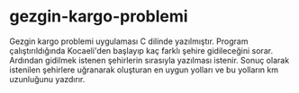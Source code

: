 # gezgin-kargo-problemi
Gezgin kargo problemi uygulaması C dilinde yazılmıştır.
Program çalıştırıldığında Kocaeli'den başlayıp kaç farklı şehire gidileceğini sorar.
Ardından gidilmek istenen şehirlerin sırasıyla yazılması istenir.
Sonuç olarak istenilen şehirlere uğranarak oluşturan en uygun yolları ve bu yolların km uzunluğunu yazdırır.
